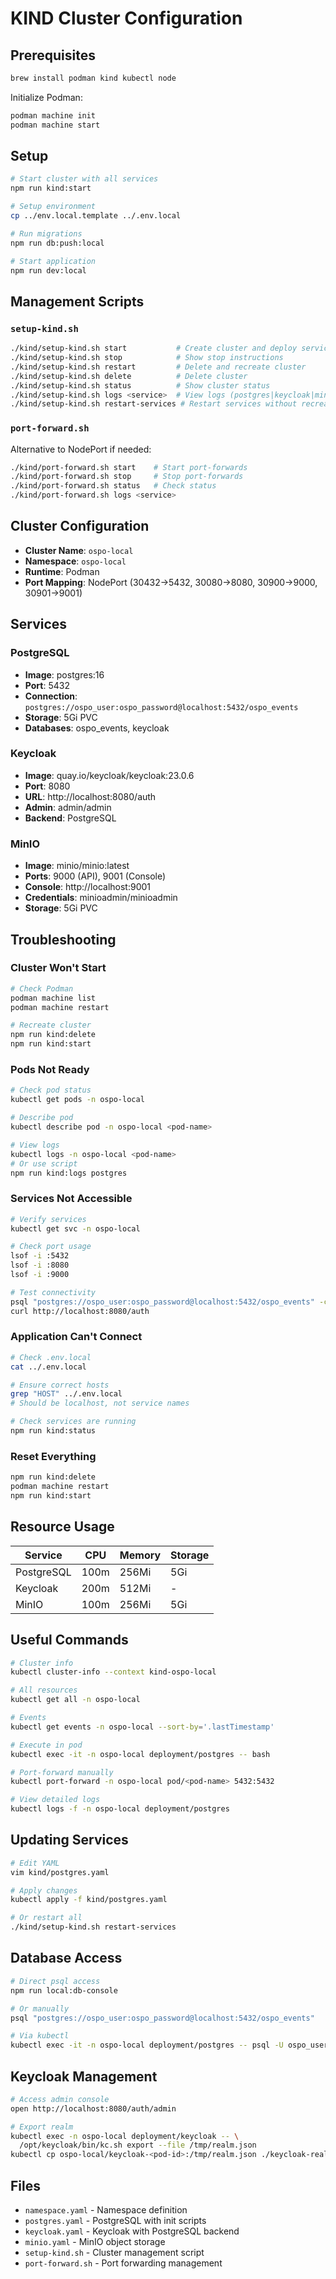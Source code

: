 # KIND Cluster Configuration

## Prerequisites

```bash
brew install podman kind kubectl node
```

Initialize Podman:
```bash
podman machine init
podman machine start
```

## Setup

```bash
# Start cluster with all services
npm run kind:start

# Setup environment
cp ../env.local.template ../.env.local

# Run migrations
npm run db:push:local

# Start application
npm run dev:local
```

## Management Scripts

### `setup-kind.sh`

```bash
./kind/setup-kind.sh start           # Create cluster and deploy services
./kind/setup-kind.sh stop            # Show stop instructions
./kind/setup-kind.sh restart         # Delete and recreate cluster
./kind/setup-kind.sh delete          # Delete cluster
./kind/setup-kind.sh status          # Show cluster status
./kind/setup-kind.sh logs <service>  # View logs (postgres|keycloak|minio)
./kind/setup-kind.sh restart-services # Restart services without recreating cluster
```

### `port-forward.sh`

Alternative to NodePort if needed:
```bash
./kind/port-forward.sh start    # Start port-forwards
./kind/port-forward.sh stop     # Stop port-forwards
./kind/port-forward.sh status   # Check status
./kind/port-forward.sh logs <service>
```

## Cluster Configuration

- **Cluster Name**: `ospo-local`
- **Namespace**: `ospo-local`
- **Runtime**: Podman
- **Port Mapping**: NodePort (30432→5432, 30080→8080, 30900→9000, 30901→9001)

## Services

### PostgreSQL
- **Image**: postgres:16
- **Port**: 5432
- **Connection**: `postgres://ospo_user:ospo_password@localhost:5432/ospo_events`
- **Storage**: 5Gi PVC
- **Databases**: ospo_events, keycloak

### Keycloak
- **Image**: quay.io/keycloak/keycloak:23.0.6
- **Port**: 8080
- **URL**: http://localhost:8080/auth
- **Admin**: admin/admin
- **Backend**: PostgreSQL

### MinIO
- **Image**: minio/minio:latest
- **Ports**: 9000 (API), 9001 (Console)
- **Console**: http://localhost:9001
- **Credentials**: minioadmin/minioadmin
- **Storage**: 5Gi PVC

## Troubleshooting

### Cluster Won't Start

```bash
# Check Podman
podman machine list
podman machine restart

# Recreate cluster
npm run kind:delete
npm run kind:start
```

### Pods Not Ready

```bash
# Check pod status
kubectl get pods -n ospo-local

# Describe pod
kubectl describe pod -n ospo-local <pod-name>

# View logs
kubectl logs -n ospo-local <pod-name>
# Or use script
npm run kind:logs postgres
```

### Services Not Accessible

```bash
# Verify services
kubectl get svc -n ospo-local

# Check port usage
lsof -i :5432
lsof -i :8080
lsof -i :9000

# Test connectivity
psql "postgres://ospo_user:ospo_password@localhost:5432/ospo_events" -c "SELECT 1"
curl http://localhost:8080/auth
```

### Application Can't Connect

```bash
# Check .env.local
cat ../.env.local

# Ensure correct hosts
grep "HOST" ../.env.local
# Should be localhost, not service names

# Check services are running
npm run kind:status
```

### Reset Everything

```bash
npm run kind:delete
podman machine restart
npm run kind:start
```

## Resource Usage

| Service | CPU | Memory | Storage |
|---------|-----|--------|---------|
| PostgreSQL | 100m | 256Mi | 5Gi |
| Keycloak | 200m | 512Mi | - |
| MinIO | 100m | 256Mi | 5Gi |

## Useful Commands

```bash
# Cluster info
kubectl cluster-info --context kind-ospo-local

# All resources
kubectl get all -n ospo-local

# Events
kubectl get events -n ospo-local --sort-by='.lastTimestamp'

# Execute in pod
kubectl exec -it -n ospo-local deployment/postgres -- bash

# Port-forward manually
kubectl port-forward -n ospo-local pod/<pod-name> 5432:5432

# View detailed logs
kubectl logs -f -n ospo-local deployment/postgres
```

## Updating Services

```bash
# Edit YAML
vim kind/postgres.yaml

# Apply changes
kubectl apply -f kind/postgres.yaml

# Or restart all
./kind/setup-kind.sh restart-services
```

## Database Access

```bash
# Direct psql access
npm run local:db-console

# Or manually
psql "postgres://ospo_user:ospo_password@localhost:5432/ospo_events"

# Via kubectl
kubectl exec -it -n ospo-local deployment/postgres -- psql -U ospo_user -d ospo_events
```

## Keycloak Management

```bash
# Access admin console
open http://localhost:8080/auth/admin

# Export realm
kubectl exec -n ospo-local deployment/keycloak -- \
  /opt/keycloak/bin/kc.sh export --file /tmp/realm.json
kubectl cp ospo-local/keycloak-<pod-id>:/tmp/realm.json ./keycloak-realm-export.json
```

## Files

- `namespace.yaml` - Namespace definition
- `postgres.yaml` - PostgreSQL with init scripts
- `keycloak.yaml` - Keycloak with PostgreSQL backend
- `minio.yaml` - MinIO object storage
- `setup-kind.sh` - Cluster management script
- `port-forward.sh` - Port forwarding management
